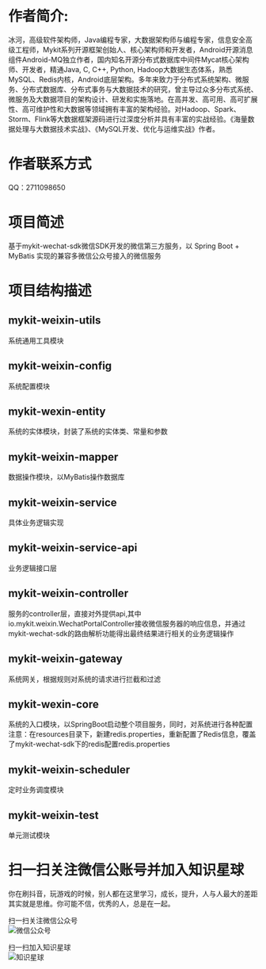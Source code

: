 # 作者简介: 
冰河，高级软件架构师，Java编程专家，大数据架构师与编程专家，信息安全高级工程师，Mykit系列开源框架创始人、核心架构师和开发者，Android开源消息组件Android-MQ独立作者，国内知名开源分布式数据库中间件Mycat核心架构师、开发者，精通Java, C, C++, Python, Hadoop大数据生态体系，熟悉MySQL、Redis内核，Android底层架构。多年来致力于分布式系统架构、微服务、分布式数据库、分布式事务与大数据技术的研究，曾主导过众多分布式系统、微服务及大数据项目的架构设计、研发和实施落地。在高并发、高可用、高可扩展性、高可维护性和大数据等领域拥有丰富的架构经验。对Hadoop、Spark、Storm、Flink等大数据框架源码进行过深度分析并具有丰富的实战经验。《海量数据处理与大数据技术实战》、《MySQL开发、优化与运维实战》作者。

# 作者联系方式
QQ：2711098650

# 项目简述
基于mykit-wechat-sdk微信SDK开发的微信第三方服务，以 Spring Boot + MyBatis 实现的兼容多微信公众号接入的微信服务

# 项目结构描述

## mykit-weixin-utils
系统通用工具模块

## mykit-weixin-config
系统配置模块

## mykit-wexin-entity
系统的实体模块，封装了系统的实体类、常量和参数

## mykit-weixin-mapper
数据操作模块，以MyBatis操作数据库

## mykit-weixin-service
具体业务逻辑实现

## mykit-weixin-service-api
业务逻辑接口层

## mykit-weixin-controller
服务的controller层，直接对外提供api,其中io.mykit.weixin.WechatPortalController接收微信服务器的响应信息，并通过mykit-wechat-sdk的路由解析功能得出最终结果进行相关的业务逻辑操作

## mykit-weixin-gateway
系统网关，根据规则对系统的请求进行拦截和过滤

## mykit-wexin-core
系统的入口模块，以SpringBoot启动整个项目服务，同时，对系统进行各种配置
注意：在resources目录下，新建redis.properties，重新配置了Redis信息，覆盖了mykit-wechat-sdk下的redis配置redis.properties

## mykit-weixin-scheduler
定时业务调度模块

## mykit-weixin-test
单元测试模块

# 扫一扫关注微信公账号并加入知识星球

你在刷抖音，玩游戏的时候，别人都在这里学习，成长，提升，人与人最大的差距其实就是思维。你可能不信，优秀的人，总是在一起。  
  
扫一扫关注微信公众号  
![微信公众号](https://github.com/sunshinelyz/binghe_resources/blob/master/images/subscribe/qrcode_for_gh_0d4482676600_344.jpg)  
  
扫一扫加入知识星球  
![知识星球](https://github.com/sunshinelyz/binghe_resources/blob/master/images/subscribe/xq_20200105203129.png)  





